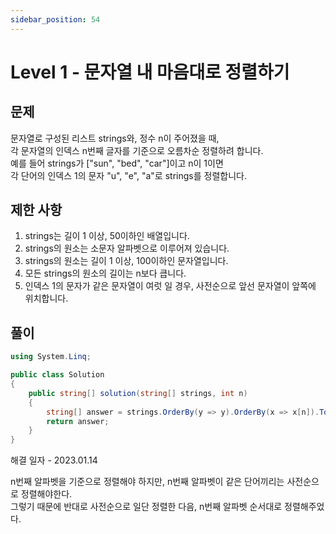 ```yaml
---
sidebar_position: 54
---
```


# Level 1 - 문자열 내 마음대로 정렬하기

## 문제

문자열로 구성된 리스트 strings와, 정수 n이 주어졌을 때, <br/>
각 문자열의 인덱스 n번째 글자를 기준으로 오름차순 정렬하려 합니다. <br/>
예를 들어 strings가 ["sun", "bed", "car"]이고 n이 1이면 <br/>
각 단어의 인덱스 1의 문자 "u", "e", "a"로 strings를 정렬합니다.

## 제한 사항

1. strings는 길이 1 이상, 50이하인 배열입니다.
2. strings의 원소는 소문자 알파벳으로 이루어져 있습니다.
3. strings의 원소는 길이 1 이상, 100이하인 문자열입니다.
4. 모든 strings의 원소의 길이는 n보다 큽니다.
5. 인덱스 1의 문자가 같은 문자열이 여럿 일 경우, 사전순으로 앞선 문자열이 앞쪽에 위치합니다.

## 풀이

```c#
using System.Linq;

public class Solution
{
    public string[] solution(string[] strings, int n)
    {
        string[] answer = strings.OrderBy(y => y).OrderBy(x => x[n]).ToArray();
        return answer;
    }
}
```

해결 일자 - 2023.01.14

n번째 알파벳을 기준으로 정렬해야 하지만, n번째 알파벳이 같은 단어끼리는 사전순으로 정렬해야한다.<br/>
그렇기 때문에 반대로 사전순으로 일단 정렬한 다음, n번째 알파벳 순서대로 정렬해주었다.